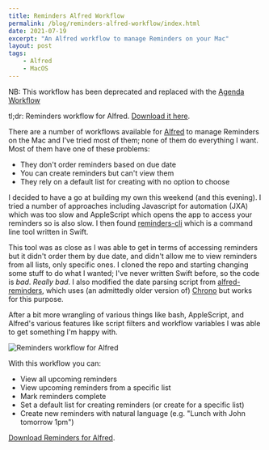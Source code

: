 ```yaml
---
title: Reminders Alfred Workflow
permalink: /blog/reminders-alfred-workflow/index.html
date: 2021-07-19
excerpt: "An Alfred workflow to manage Reminders on your Mac"
layout: post
tags:
    - Alfred
    - MacOS
---
```


NB: This workflow has been deprecated and replaced with the [Agenda Workflow](https://github.com/rknightuk/alfred-workflows/raw/main/workflows/agenda)

tl;dr: Reminders workflow for Alfred. [Download it here](https://github.com/rknightuk/alfred-workflows/tree/main/workflows/reminders).

There are a number of workflows available for [Alfred](https://www.alfredapp.com) to manage Reminders on the Mac and I've tried most of them; none of them do everything I want. Most of them have one of these problems:

- They don't order reminders based on due date
- You can create reminders but can't view them
- They rely on a default list for creating with no option to choose

I decided to have a go at building my own this weekend (and this evening). I tried a number of approaches including Javascript for automation (JXA) which was too slow and AppleScript which opens the app to access your reminders so is also slow. I then found [reminders-cli](https://github.com/keith/reminders-cli) which is a command line tool written in Swift. 

This tool was as close as I was able to get in terms of accessing reminders but it didn't order them by due date, and didn't allow me to view reminders from all lists, only specific ones. I cloned the repo and starting changing some stuff to do what I wanted; I've never written Swift before, so the code is _bad_. _Really bad_. I also modified the date parsing script from [alfred-reminders](https://github.com/surrealroad/alfred-reminders), which uses (an admittedly older version of) [Chrono](https://github.com/wanasit/chrono) but works for this purpose.

After a bit more wrangling of various things like bash, AppleScript, and Alfred's various features like script filters and workflow variables I was able to get something I'm happy with.

![Reminders workflow for Alfred](https://rknightuk.s3.us-east-1.amazonaws.com/site/reminders-for-alfred.png)

With this workflow you can:

- View all upcoming reminders
- View upcoming reminders from a specific list
- Mark reminders complete
- Set a default list for creating reminders (or create for a specific list)
- Create new reminders with natural language (e.g. "Lunch with John tomorrow 1pm")

[Download Reminders for Alfred](https://github.com/rknightuk/alfred-workflows/tree/main/workflows/reminders).



